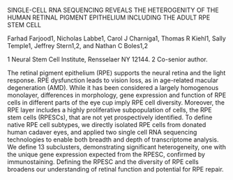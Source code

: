 SINGLE-CELL RNA SEQUENCING REVEALS THE HETEROGENITY OF THE HUMAN RETINAL
PIGMENT EPITHELIUM INCLUDING THE ADULT RPE STEM CELL

Farhad Farjood1, Nicholas Labbe1, Carol J Charniga1, Thomas R Kiehl1, Sally Temple1, Jeffrey Stern1,2, and Nathan C Boles1,2

1 Neural Stem Cell Institute, Rensselaer NY 12144.
2 Co-senior author.


The retinal pigment epithelium (RPE) supports the neural retina and the light response. RPE dysfunction leads to vision loss, as in age-related macular degeneration (AMD). While it has been considered a largely homogenous monolayer, differences in morphology, gene expression and function of RPE cells in different parts of the eye cup imply RPE cell diversity. Moreover, the RPE layer includes a highly proliferative subpopulation of cells, the RPE stem cells (RPESCs), that are not yet prospectively identified. To define native RPE cell subtypes, we directly isolated RPE cells from donated human cadaver eyes, and applied two single cell RNA sequencing technologies to enable both breadth and depth of transcriptome analysis. We define 13 subclusters, demonstrating significant heterogeneity, one with the unique gene expression expected from the RPESC, confirmed by immunostaining. Defining the RPESC and the diversity of RPE cells broadens our understanding of retinal function and potential for RPE repair. 


